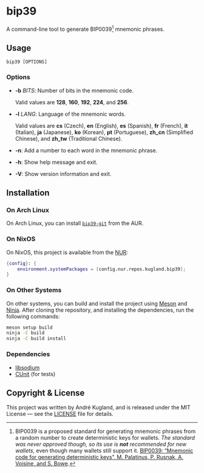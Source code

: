 # bip39

A command-line tool to generate BIP0039[^BIP0039] mnemonic phrases.

[^BIP0039]: BIP0039 is a proposed standard for generating mnemonic phrases from
a random number to create deterministic keys for wallets. *The standard was
never approved though, so its use is **not** recommended for new wallets*, even
though many wallets still support it. [BIP0039: “Mnemonic code for generating
deterministic keys”, M. Palatinus, P. Rusnak, A. Voisine, and S. Bowe](
https://github.com/bitcoin/bips/blob/master/bip-0039.mediawiki).

## Usage

`bip39 [OPTIONS]`

### Options

  * **-b** <var>BITS</var>:
    Number of bits in the mnemonic code.

    Valid values are **128**, **160**, **192**, **224**, and **256**.

  * **-l** <var>LANG</var>:
    Language of the mnemonic words.

    Valid values are **cs** (Czech), **en** (English), **es** (Spanish), **fr**
    (French), **it** (Italian), **ja** (Japanese), **ko** (Korean), **pt**
    (Portuguese), **zh_cn** (Simplified Chinese), and **zh_tw** (Traditional
    Chinese).

  * **-n**:
    Add a number to each word in the mnemonic phrase.

  * **-h**:
    Show help message and exit.

  * **-V**:
    Show version information and exit.

## Installation

### On Arch Linux

On Arch Linux, you can install [`bip39-git`](https://aur.archlinux.org/packages/bip39-git)
from the AUR.

### On NixOS

On NixOS, this project is available from the [NUR](https://github.com/nix-community/NUR):

```nix
{config}: {
    environment.systemPackages = [config.nur.repos.kugland.bip39];
}
```

### On Other Systems

On other systems, you can build and install the project using [Meson](https://mesonbuild.com/)
and [Ninja](https://github.com/ninja-build/ninja). After cloning the repository, and installing
the dependencies, run the following commands:

```bash
meson setup build
ninja -C build
ninja -C build install
```

### Dependencies

* [libsodium](https://libsodium.org/)
* [CUnit](https://cunit.sourceforge.net/) (for tests)

## Copyright & License

This project was written by André Kugland, and is released under the MIT
License — see the [LICENSE](LICENSE) file for details.
